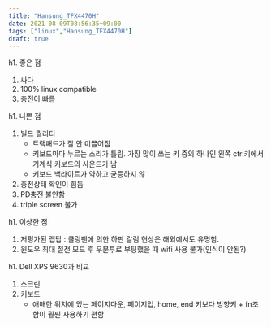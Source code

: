 ```yaml
---
title: "Hansung_TFX4470H"
date: 2021-08-09T08:56:35+09:00
tags: ["linux","Hansung_TFX4470H"]
draft: true
---
```


h1. 좋은 점

1. 싸다
2. 100% linux compatible
3. 충전이 빠름

h1. 나쁜 점

1. 빌드 퀄리티
	* 트랙패드가 잘 안 미끌어짐
	* 키보드마다 누르는 소리가 틀림. 가장 많이 쓰는 키 중의 하나인 왼쪽 ctrl키에서 기계식 키보드의 사운드가 남
	* 키보드 백라이트가 약하고 균등하지 않
2. 충전상태 확인이 힘듬
3. PD충전 불안함
3. triple screen 불가

h1. 이상한 점

1. 저평가된 랩탑 : 쿨링팬에 의한 하판 갈림 현상은 해외에서도 유명함. 
1. 윈도우 최대 절전 모드 후 우분투로 부팅했을 때 wifi 사용 불가(인식이 안됨?)

h1. Dell XPS 9630과 비교

1. 스크린
1. 키보드
	* 애매한 위치에 있는 페이지다운, 페이지업, home, end 키보다 방향키 + fn조합이 훨씬 사용하기 편함

